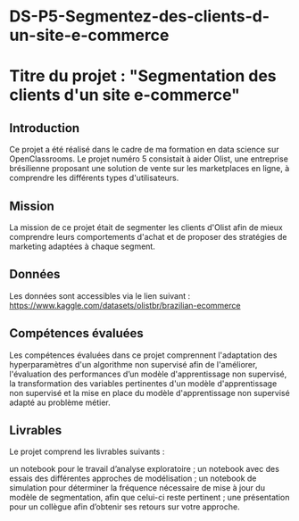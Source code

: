 
# DS-P5-Segmentez-des-clients-d-un-site-e-commerce

# Titre du projet  : "Segmentation des clients d'un site e-commerce"


## Introduction
Ce projet a été réalisé dans le cadre de ma formation en data science sur OpenClassrooms. Le projet numéro 5 consistait à aider Olist, une entreprise brésilienne proposant une solution de vente sur les marketplaces en ligne, à comprendre les différents types d'utilisateurs.

## Mission
La mission de ce projet était de segmenter les clients d'Olist afin de mieux comprendre leurs comportements d'achat et de proposer des stratégies de marketing adaptées à chaque segment.

## Données
Les données sont accessibles via le lien suivant : https://www.kaggle.com/datasets/olistbr/brazilian-ecommerce

## Compétences évaluées
Les compétences évaluées dans ce projet comprennent l'adaptation des hyperparamètres d'un algorithme non supervisé afin de l'améliorer, l'évaluation des performances d’un modèle d'apprentissage non supervisé, la transformation des variables pertinentes d'un modèle d'apprentissage non supervisé et la mise en place du modèle d'apprentissage non supervisé adapté au problème métier.

## Livrables
Le projet comprend les livrables suivants :

un notebook pour le travail d’analyse exploratoire ;
un notebook avec des essais des différentes approches de modélisation ;
un notebook de simulation pour déterminer la fréquence nécessaire de mise à jour du modèle de segmentation, afin que celui-ci reste pertinent ;
une présentation pour un collègue afin d’obtenir ses retours sur votre approche.

